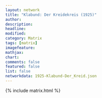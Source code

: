 ```yaml
---
layout: network
title: "Klabund: Der Kreidekreis (1925)"
author:
description:
headline:
modified:
category: Matrix
tags: [matrix]
imagefeature: 
mathjax: 
chart: 
comments: false
featured: false
list: false
networkdata: 1925-Klabund-Der_Kreid.json
---
```

{% include matrix.html %}
